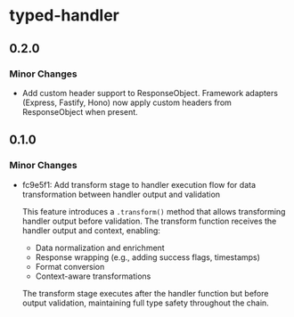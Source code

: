 # typed-handler

## 0.2.0

### Minor Changes

- Add custom header support to ResponseObject. Framework adapters (Express, Fastify, Hono) now apply custom headers from ResponseObject when present.

## 0.1.0

### Minor Changes

- fc9e5f1: Add transform stage to handler execution flow for data transformation between handler output and validation

  This feature introduces a `.transform()` method that allows transforming handler output before validation. The transform function receives the handler output and context, enabling:

  - Data normalization and enrichment
  - Response wrapping (e.g., adding success flags, timestamps)
  - Format conversion
  - Context-aware transformations

  The transform stage executes after the handler function but before output validation, maintaining full type safety throughout the chain.
